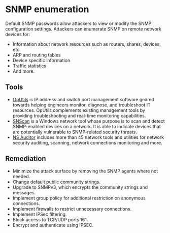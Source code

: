 # SNMP enumeration

Default SNMP passwords allow attackers to view or modify the SNMP configuration settings. Attackers can enumerate SNMP on remote network devices for:

* Information about network resources such as routers, shares, devices, etc.
* ARP and routing tables
* Device specific information
* Traffic statistics
* And more.

## Tools

* [OpUtils](https://www.manageengine.com/products/oputils/) is IP address and switch port management software geared towards helping engineers monitor, diagnose, and troubleshoot IT resources. OpUtils complements existing management tools by providing troubleshooting and real-time monitoring capabilities.
* [SNScan](https://www.softpedia.com/get/Network-Tools/Network-IP-Scanner/SNScan.shtml) is a Windows network tool whose purpose is to scan and detect SNMP-enabled devices on a network. It is able to indicate devices that are potentially vulnerable to SNMP-related security threats.
* [NS Auditor](https://www.nsauditor.com/) includes more than 45 network tools and utilities for network security auditing, scanning, network connections monitoring and more.

## Remediation

* Minimize the attack surface by removing the SNMP agents where not needed.
* Change default public community strings.
* Upgrade to SNMPv3, which encrypts the community strings and messages.
* Implement group policy for additional restriction on anonymous connections.
* Implement firewalls to restrict unnecessary connections.
* Implement IPSec filtering.
* Block access to TCP/UDP ports 161.
* Encrypt and authenticate using IPSEC.

